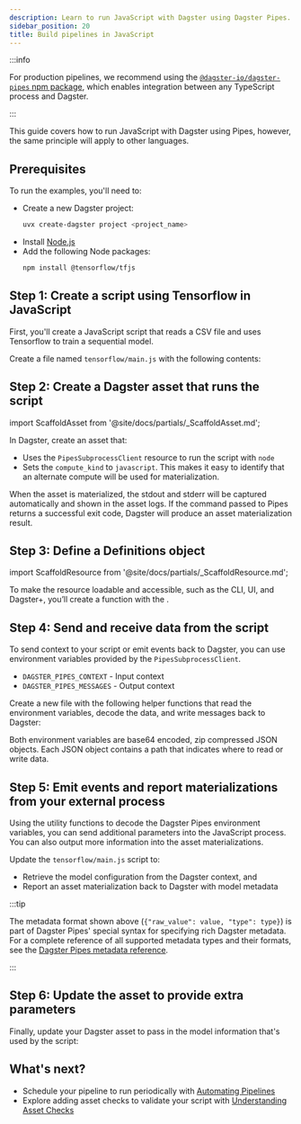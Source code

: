 ```yaml
---
description: Learn to run JavaScript with Dagster using Dagster Pipes.
sidebar_position: 20
title: Build pipelines in JavaScript
---
```


:::info

For production pipelines, we recommend using the [`@dagster-io/dagster-pipes` npm package](https://www.npmjs.com/package/@dagster-io/dagster-pipes), which enables integration between any TypeScript process and Dagster.

:::

This guide covers how to run JavaScript with Dagster using Pipes, however, the same principle will apply to other languages.

## Prerequisites

To run the examples, you'll need to:

- Create a new Dagster project:
   ```bash
   uvx create-dagster project <project_name>
   ```
- Install [Node.js](https://nodejs.org/en/download/package-manager/)
- Add the following Node packages:
   ```bash
   npm install @tensorflow/tfjs
   ```

## Step 1: Create a script using Tensorflow in JavaScript

First, you'll create a JavaScript script that reads a CSV file and uses Tensorflow to train a sequential model.

Create a file named `tensorflow/main.js` with the following contents:

<CodeExample path="docs_snippets/docs_snippets/guides/non-python/pipes-contrived-javascript.js" language="javascript" title="src/<project_name>/defs/tensorflow/main.js" />

## Step 2: Create a Dagster asset that runs the script

import ScaffoldAsset from '@site/docs/partials/\_ScaffoldAsset.md';

<ScaffoldAsset />

In Dagster, create an asset that:

- Uses the `PipesSubprocessClient` resource to run the script with `node`
- Sets the `compute_kind` to `javascript`. This makes it easy to identify that an alternate compute will be used for materialization.

<CodeExample path="docs_snippets/docs_snippets/guides/non-python/pipes-asset.py" language="python" title="src/<project_name>/defs/assets.py" />

When the asset is materialized, the stdout and stderr will be captured automatically and shown in the asset logs. If the command passed to Pipes returns a successful exit code, Dagster will produce an asset materialization result.

## Step 3: Define a Definitions object

import ScaffoldResource from '@site/docs/partials/\_ScaffoldResource.md';

<ScaffoldResource />

To make the resource loadable and accessible, such as the CLI, UI, and Dagster+, you’ll create a function with the <PyObject section="definitions" module="dagster" object="Definitions" decorator />.

<CodeExample path="docs_snippets/docs_snippets/guides/non-python/resources.py" language="python" title="src/<project_name>/defs/resources.py" />

## Step 4: Send and receive data from the script

To send context to your script or emit events back to Dagster, you can use environment variables provided by the `PipesSubprocessClient`.

- `DAGSTER_PIPES_CONTEXT` - Input context
- `DAGSTER_PIPES_MESSAGES` - Output context

Create a new file with the following helper functions that read the environment variables, decode the data, and write messages back to Dagster:

<CodeExample path="docs_snippets/docs_snippets/guides/non-python/pipes-javascript-utility.js" language="javascript" title="src/<project_name>/defs/tensorflow/main.js" />

Both environment variables are base64 encoded, zip compressed JSON objects. Each JSON object contains a path that indicates where to read or write data.

## Step 5: Emit events and report materializations from your external process

Using the utility functions to decode the Dagster Pipes environment variables, you can send additional parameters into the JavaScript process. You can also output more information into the asset materializations.

Update the `tensorflow/main.js` script to:

- Retrieve the model configuration from the Dagster context, and
- Report an asset materialization back to Dagster with model metadata

<CodeExample path="docs_snippets/docs_snippets/guides/non-python/pipes-full-featured-javascript.js" language="javascript" title="src/<project_name>/defs/tensorflow/main.js" />

:::tip

The metadata format shown above (`{"raw_value": value, "type": type}`) is part of Dagster Pipes' special syntax for specifying rich Dagster metadata. For a complete reference of all supported metadata types and their formats, see the [Dagster Pipes metadata reference](using-dagster-pipes/reference#passing-rich-metadata-to-dagster).

:::

## Step 6: Update the asset to provide extra parameters

Finally, update your Dagster asset to pass in the model information that's used by the script:

<CodeExample path="docs_snippets/docs_snippets/guides/non-python/pipes-asset-with-context.py" language="python" title="src/<project_name>/defs/assets.py" />

## What's next?

- Schedule your pipeline to run periodically with [Automating Pipelines](/guides/automate/index.md)
- Explore adding asset checks to validate your script with [Understanding Asset Checks](/guides/test/asset-checks)

